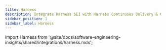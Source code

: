 ```yaml
---
title: Harness
description: Integrate Harness SEI with Harness Continuous Delivery & GitOps and Continuous Integration modules.
sidebar_position: 1
sidebar_label: Harness
---
```


import Harness from '@site/docs/software-engineering-insights/shared/integrations/harness.mdx';

<Harness />